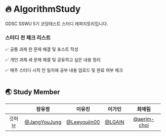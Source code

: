 # 🔥 AlgorithmStudy
GDSC SSWU 5기 코딩테스트 스터디 레파지토리입니다.

### **스터디 전 체크 리스트**

✅ 공통 과제 한 문제 해결 및 포스트 작성

✅ 개인 과제 세 문제 해결 및 공유하고 싶은 내용 정리

✅ 매주 스터디 시작 전 일지에 공부 내용 업로드 및 완료 여부 체크
<br></br>

## 🌏 Study Member
|  | 장유정 | 이유진 | 이가인 | 최애림 |
| :-------------------------------: | :-------------------------------: | :-------------------------------: | :-------------------------------: | :-------------------------------: |
|깃허브|[@JangYouJung](https://github.com/JangYouJung)| [@Leeyoujin00](https://github.com/Leeyoujin00) |  [@LGAIN](https://github.com/LGAIN)  |  [@aerim-choi](https://github.com/aerim-choi)  |
